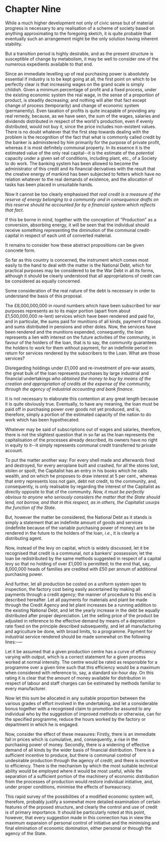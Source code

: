 # Chapter Nine

While a much higher development not only of civic sense but of material progress is necessary to any realisation of a scheme of society based on anything approximating to the foregoing sketch, it is quite probable that eventually such an arrangement might be the only solution having inherent stability.

But a transition period is highly desirable, and as the present structure is susceptible of change by metabolism, it may be well to consider one of the numerous expedients available to that end.

Since an immediate levelling up of real purchasing power is absolutely essential if industry is to be kept going at all, the first point on which to be perfectly clear is that increasing wages on the grand scale is simply childish. Given a minimum percentage of profit and a fixed process, under the existing economic system the real wage, in the sense of a proportion of product, is steadily decreasing; and nothing will alter that fact except change of process (temporarily) and change of economic system (permanently). Even taxation of profits is quite incapable of providing any real remedy, because, as we have seen, the sum of the wages, salaries and dividends distributed in respect of the world's production, even if evenly distributed, would not buy it, since the price includes non-existent values. There is no doubt whatever that the first step towards dealing with the problem is the recognition of the fact that what is commonly called credit by the banker is administered by him primarily for the purpose of private profit, whereas it is most definitely communal property. In its essence it is the estimated value of the only real capital--it is the estimate of the *potential* capacity under a given set of conditions, including plant, etc., of a Society to do work. The banking system has been allowed to become the administrator of this credit and its financial derivatives with the result that the creative energy of mankind has been subjected to fetters which have no relation whatever to the real demands of existence, and the allocation of tasks has been placed in unsuitable hands.

Now it cannot be too clearly emphasised *that real credit is a measure of the reserve of energy belonging to a community and in consequence drafts on this reserve should he accounted for by a financial system which reflects that fact*.

If this be borne in mind, together with the conception of "Production" as a conversion, absorbing energy, it will be seen that the individual should receive something representing the diminution of the communal credit-capital in respect of each unit of converted material.

It remains to consider how these abstract propositions can be given concrete form.

So far as this country is concerned, the instrument which comes most easily to the hand to deal with the matter is the National Debt, which for practical purposes may be considered to be the War Debt in all its forms, although it should be clearly understood that all appropriations of credit can be considered as equally concerned.

Some consideration of the real nature of the debt is necessary in order to understand the basis of this proposal.

The £8,000,000,000 in round numbers which have been subscribed for war purposes represents as to its major portion (apart from about £1,500,000,000 re-lent) services which have been rendered and paid for, and in particular, the sums paid for munitions of all kinds, payment of troops and sums distributed in pensions and other doles. Now, the services have been rendered and the munitions expended, consequently, the loan represents a lien with interest on the future activities of the community, in favour of the holders of the loan, that is to say, the community guarantees the holders to work for them without payment, for an indefinite period in return for services rendered by the subscribers to the Loan. What are those services?

Disregarding holdings under £1,000 and re-investment of pre-war assets, the great bulk of the loan represents purchases by large industrial and financial undertakings *who obtained the money to buy by means of the creation and appropriation of credits at the expense of the community, through the agency of industrial accounting and bank finance*.

It is not necessary to elaborate this contention at any great length because it is quite obviously true. Eventually, to have any meaning, the loan must be paid off in purchasing power over goods not yet produced, and is, therefore, simply a portion of the estimated capacity of the nation to do work which has been hypothecated.

Whatever may be said of subscriptions out of wages and salaries, therefore, there is not the slightest question that in so far as the loan represents the capitalisation of the processes already described, its owners have no right in equity to it--it simply represents communal credit transferred to private account.

To put the matter another way: For every shell made and afterwards fired and destroyed, for every aeroplane built and crashed, for all the stores lost, stolen or spoilt, the Capitalist has an entry in his books which he calls wealth, and on which he proposes to draw interest at 5 per cent., whereas that entry represents loss not gain, debt not credit, to the community, and, consequently, is only realisable by regarding the interest of the Capitalist as directly opposite to that of the community. *Now, it must be perfectly obvious to anyone who seriously considers the matter that the State should lend, not borrow, and that in this respect, as in others, the Capitalist usurps the function of the State*.

But, however the matter be considered, the National Debt as it stands is simply a statement that an indefinite amount of goods and services (indefinite because of the variable purchasing power of money) are to be rendered in the future to the holders of the loan, *i.e.*, it is clearly a distributing agent.

Now, instead of the levy on capital, which is widely discussed, let it be recognised that credit is a communal, not a bankers' possession; let the loan be redistributed by the same methods suggested in respect of a capital levy so that no holding of over £1,000 is permitted; to the end that, say, 8,000,000 heads of families are credited with £50 per annum of additional purchasing power.

And further, let all production be costed on a uniform system open to inspection, the factory cost being easily ascertained by making all payments through a credit agency; the manner of procedure to this end is described hereafter. Let all payments for materials and plant be made through the Credit Agency and let plant increases be a running addition to the existing National Debt, and let the yearly increase in the debt be equally distributed after proper depreciation. Let the selling price of the product be adjusted in reference to the effective demand by means of a depreciation rate fixed on the principle described subsequently, and let all manufacturing and agriculture be done, with broad limits, to a programme. Payment for industrial service rendered should be made somewhat on the following lines:-—

Let it be assumed that a given production centre has a curve of efficiency varying with output, which is a correct statement for a given process worked at normal intensity. The centre would be rated as responsible for a programme over a given time such that this efficiency would be a maximum when considered with reference to, say, a standard six-hour day. On this rating it is clear that the amount of money available for distribution in respect of labour and staff charges can be estimated by methods familiar to every manufacturer.

Now let this sum be allocated in any suitable proportion between the various grades of effort involved in the undertaking, and let a considerable bonus together with a recognised claim to promotion be assured to any individual who by the suggestion of improved methods or otherwise, can for the specified programme, reduce the hours worked by the factory or department in which he is engaged.

Now, consider the effect of these measures: Firstly, there is an immediate fall in prices which is cumulative, and, consequently, a rise in the purchasing power of money. Secondly, there is a widening of effective demand of all kinds by the wider basis of financial distribution. There is a sufficient incentive to produce, but there is communal control of undesirable production through the agency of credit; and there is incentive to efficiency. There is the mechanism by which the most suitable technical ability would be employed where it would be most useful, while the separation of a sufficient portion of the machinery of economic distribution from the processes of production would restore individual initiative, and, under proper conditions, minimise the effects of bureaucracy.

This rapid survey of the possibilities of a modified economic system will, therefore, probably justify a somewhat more detailed examination of certain features of the prposed structure, and clearly the control and use of credit is of primary importance. It should be particularly noted at this point, however, that every suggestion made in this connection has in view the maximum expansion of personal control of initiative and the minimising and final elimination of economic domination, either personal or through the agency of the State.
